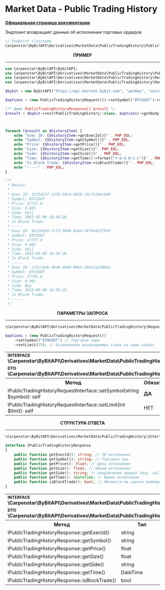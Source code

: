 # Market Data - Public Trading History
<b>[Официальная страница документации](https://bybit-exchange.github.io/docs/derivatives/public/trade)</b>
<p>Эндпоинт возвращает данные об исполнении торговых ордеров</p>   

```php
// Endpoint classname
Carpenstar\ByBitAPI\Derivatives\MarketData\PublicTradingHistory\PublicTradingHistory::class
```

<p align="center" width="100%"><b>ПРИМЕР</b></p>

---

```php
use Carpenstar\ByBitAPI\BybitAPI;
use Carpenstar\ByBitAPI\Derivatives\MarketData\PublicTradingHistory\PublicTradingHistory;
use Carpenstar\ByBitAPI\Derivatives\MarketData\PublicTradingHistory\Response\PublicTradingHistoryResponse;
use Carpenstar\ByBitAPI\Derivatives\MarketData\PublicTradingHistory\Request\PublicTradingHistoryRequest;

$bybit = new BybitAPI("https://api-testnet.bybit.com", "apiKey", "secret");

$options = (new PublicTradingHistoryRequest())->setSymbol("BTCUSDT")->setLimit(3);

/** @var PublicTradingHistoryResponse[] $result */
$result = $bybit->rest(PublicTradingHistory::class, $options)->getBody()->all();



foreach ($result as $historyItem) {
    echo "Exec ID: {$historyItem->getExecId()}" . PHP_EOL;
    echo "Symbol: {$historyItem->getSymbol()}" . PHP_EOL;
    echo "Price: {$historyItem->getPrice()}" . PHP_EOL;
    echo "Size: {$historyItem->getSize()}". PHP_EOL;
    echo "Side: {$historyItem->getSize()}" . PHP_EOL;
    echo "Time: {$historyItem->getTime()->format("Y-m-d H:i:s")}" . PHP_EOL;
    echo "Is Block Trade: {$historyItem->isBlockTrade()}" . PHP_EOL;
    echo "-----" . PHP_EOL;
}

/**
 * Result:
 *
 * Exec ID: d275d237-12fb-50ce-b019-14cfa19ec649
 * Symbol: BTCUSDT
 * Price: 27737.8
 * Size: 0.003
 * Side: Sell
 * Time: 2023-05-09 10:58:26
 * Is Block Trade: 
 * -----
 * Exec ID: 9a116105-7cf3-5090-8abd-54f5b423f9df
 * Symbol: BTCUSDT
 * Price: 27737.8
 * Size: 0.002
 * Side: Sell
 * Time: 2023-05-09 10:58:26
 * Is Block Trade: 
 * -----
 * Exec ID: c71ccbab-d948-5b69-98b4-29e51a230662
 * Symbol: BTCUSDT
 * Price: 27745.6
 * Size: 0.001
 * Side: Buy
 * Time: 2023-05-09 10:58:25
 * Is Block Trade: 
 * ----- 
 */
```  

<p align="center" width="100%"><b>ПАРАМЕТРЫ ЗАПРОСА</b></p>

---

```php
\Carpenstar\ByBitAPI\Derivatives\MarketData\PublicTradingHistory\Request\PublicTradingHistoryRequest::class

$options = (new PublicTradingHistoryRequest())
    ->setSymbol("ETHUSDT") // Торговая пара
    ->setLimit(25); // Ограничение возвращаемых строк на один запрос
```  
<table style="width: 100%">
  <tr>
    <td colspan="3">
        <sup><b>INTERFACE</b></sup> <br />
        <b>\Carpenstar\ByBitAPI\Derivatives\MarketData\PublicTradingHistory\Interfaces\IPublicTradingHistoryRequestInterface::class</b>
    </td>
  </tr>
  <tr>
    <td colspan="3">
        <sup><b>DTO</b></sup> <br />
        <b>\Carpenstar\ByBitAPI\Derivatives\MarketData\PublicTradingHistory\Request\PublicTradingHistoryRequest::class</b>
    </td>
  </tr>
  <tr>
    <th style="width: 40%; text-align: center">Метод</th>
    <th style="width: 10%; text-align: center">Обязательно</th>
    <th style="width: 50%; text-align: center">Описание</th>
  </tr>
  <tr>
    <td>IPublicTradingHistoryRequestInterface::setSymbol(string $symbol): self</td>
    <td><b>ДА</b></td>
    <td>Торговая пара</td>
  </tr>
  <tr>
    <td>IPublicTradingHistoryRequestInterface::setLimit(int $limit): self</td>
    <td>НЕТ</td>
    <td>Ограничение возвращаемых строк на один запрос</td>
  </tr>
</table>

<p align="center" width="100%"><b>СТРУКТУРА ОТВЕТА</b></p>

---

```php
\Carpenstar\ByBitAPI\Derivatives\MarketData\PublicTradingHistory\Interfaces\IPublicTradingHistoryResponse::class;

interface IPublicTradingHistoryResponse
{
    public function getExecId(): string; // ID исполнения
    public function getSymbol(): string; // Торговая пра
    public function getPrice(): float; // Цена исполнения
    public function getSize(): float; // Обьем исполнения
    public function getSide(): string; // Направление ордера (buy, sell)
    public function getTime(): \DateTime; // Время исполнения
    public function isBlockTrade(): bool; // Является-ли сделка внебиржевой?
}
```
<table style="width: 100%">
  <tr>
    <td colspan="3">
        <sup><b>INTERFACE</b></sup> <br />
        <b>\Carpenstar\ByBitAPI\Derivatives\MarketData\PublicTradingHistory\Interfaces\IPublicTradingHistoryResponse::class</b>
    </td>
  </tr>
  <tr>
    <td colspan="3">
        <sup><b>DTO</b></sup> <br />
        <b>\Carpenstar\ByBitAPI\Derivatives\MarketData\PublicTradingHistory\Response\PublicTradingHistoryResponse::class</b>
    </td>
  </tr>
  <tr>
    <th style="width: 20%; text-align: center">Метод</th>
    <th style="width: 20%; text-align: center">Тип</th>
    <th style="width: 60%; text-align: center">Описание</th>
  </tr>
  <tr>
    <td>IPublicTradingHistoryResponse::getExecId()</td>
    <td>string</td>
    <td>
      ID исполнения
    </td>
  </tr>
  <tr>
    <td>IPublicTradingHistoryResponse::getSymbol()</td>
    <td>string</td>
    <td>
      Торговая пара
    </td>
  </tr>
  <tr>
    <td>IPublicTradingHistoryResponse::getPrice()</td>
    <td>float</td>
    <td>
      Цена исполнения
    </td>
  </tr>
  <tr>
    <td>IPublicTradingHistoryResponse::getSize()</td>
    <td>float</td>
    <td>
      Обьем исполнения
    </td>
  </tr>
  <tr>
    <td>IPublicTradingHistoryResponse::getSide()</td>
    <td>string</td>
    <td>
      Направление ордера (buy, sell)
    </td>
  </tr>
  <tr>
    <td>IPublicTradingHistoryResponse::getTime()</td>
    <td>DateTime</td>
    <td>
      Время исполнения
    </td>
  </tr>
  <tr>
    <td>IPublicTradingHistoryResponse::isBlockTrade()</td>
    <td>bool</td>
    <td>
      Является-ли сделка внебиржевой?
    </td>
  </tr>
</table>
